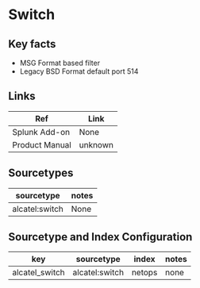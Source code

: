 # Switch

## Key facts

* MSG Format based filter
* Legacy BSD Format default port 514

## Links

| Ref            | Link                                                                                                    |
|----------------|---------------------------------------------------------------------------------------------------------|
| Splunk Add-on  | None                                    |
| Product Manual | unknown   |

## Sourcetypes

| sourcetype     | notes                                                                                                   |
|----------------|---------------------------------------------------------------------------------------------------------|
| alcatel:switch        | None                                                                                                    |

## Sourcetype and Index Configuration

| key            | sourcetype     | index          | notes          |
|----------------|----------------|----------------|----------------|
| alcatel_switch      | alcatel:switch       | netops          | none          |

